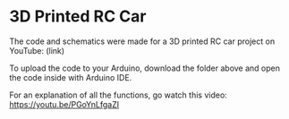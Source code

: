 # 3D Printed RC Car

The code and schematics were made for a 3D printed RC car project on YouTube: (link)

To upload the code to your Arduino, download the folder above and open the code inside with Arduino IDE.

For an explanation of all the functions, go watch this video: https://youtu.be/PGoYnLfgaZI
